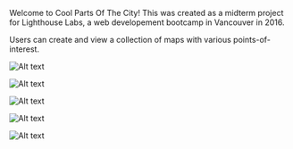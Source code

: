 Welcome to Cool Parts Of The City! This was created as a midterm project for Lighthouse Labs, a web developement bootcamp in Vancouver in 2016.

Users can create and view a collection of maps with various points-of-interest.

![Alt text](https://raw.githubusercontent.com/joshcoles/Cool-Parts-of-the-City/master/Screenshots/login.png?raw=true "Login page.")

![Alt text](https://raw.githubusercontent.com/joshcoles/Cool-Parts-of-the-City/master/Screenshots/my-maps.png?raw=true "User homepage, aka 'My Maps'.")

![Alt text](https://raw.githubusercontent.com/joshcoles/Cool-Parts-of-the-City/master/Screenshots/create.png?raw=true "Create map.")

![Alt text](https://raw.githubusercontent.com/joshcoles/Cool-Parts-of-the-City/master/Screenshots/edit.png?raw=true "Edit map.")

![Alt text](https://raw.githubusercontent.com/joshcoles/Cool-Parts-of-the-City/master/Screenshots/successfully-updated.png?raw=true "Successfully updated map view.")

